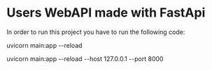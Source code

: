 # Users WebAPI made with FastApi

In order to run this project you have to run the following code:

uvicorn main:app --reload

uvicorn main:app --reload --host 127.0.0.1 --port 8000



